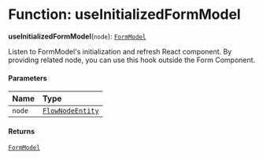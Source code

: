 # Function: useInitializedFormModel

**useInitializedFormModel**(`node`): [`FormModel`](/auto-docs/free-layout-editor/classes/FormModel.md)

Listen to FormModel's initialization and refresh React component.
By providing related node, you can use this hook outside the Form Component.

#### Parameters

| Name | Type |
| :------ | :------ |
| `node` | [`FlowNodeEntity`](/auto-docs/free-layout-editor/classes/FlowNodeEntity-1.md) |

#### Returns

[`FormModel`](/auto-docs/free-layout-editor/classes/FormModel.md)
